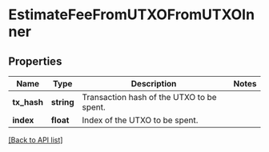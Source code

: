 # EstimateFeeFromUTXOFromUTXOInner

## Properties

Name | Type | Description | Notes
------------ | ------------- | ------------- | -------------
**tx_hash** | **string** | Transaction hash of the UTXO to be spent. |
**index** | **float** | Index of the UTXO to be spent. |

[[Back to API list]](../../README.md#api-endpoints)
